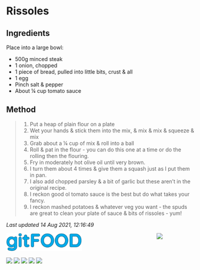 # Rissoles

## Ingredients

Place into a large bowl:
- 500g minced steak
- 1 onion, chopped
- 1 piece of bread, pulled into little bits, crust & all
- 1 egg
- Pinch salt & pepper
- About ¼ cup tomato sauce

## Method 

> 1. Put a heap of plain flour on a plate
> 2. Wet your hands & stick them into the mix, & mix & mix & squeeze & mix
> 3. Grab about a ¼ cup of mix & roll into a ball
> 4. Roll & pat in the flour - you can do this one at a time or do the rolling then the flouring.
> 5. Fry in moderately hot olive oil until very brown.
> 6. I turn them about 4 times & give them a squash just as I put them in pan.
> 7. I also add chopped parsley & a bit of garlic but these aren’t in the original recipe.
> 8. I reckon good ol tomato sauce is the best but do what takes your fancy.
> 9. I reckon mashed potatoes & whatever veg you want - the spuds are great to clean your plate of sauce & bits of rissoles - yum!

*Last updated 14 Aug 2021, 12:16:49*

<img src="../images/logo_sm.png" width="40%" />

<img src="https://profile-counter.glitch.me/gitfood_rissoles/count.svg" width="20%" align="right" />

<img src="https://img.shields.io/badge/tag-beef-blue.svg" /> <img src="https://img.shields.io/badge/tag-fried-blue.svg" /> <img src="https://img.shields.io/badge/tag-easy-blue.svg" /> <img src="https://img.shields.io/badge/tag-aussie-blue.svg" /> <img src="https://img.shields.io/badge/tag-family-blue.svg" /> 